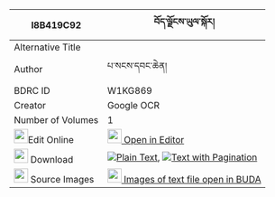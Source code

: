 |I8B419C92|བོད་ལྗོངས་ཡུལ་སྐོར། 
| --- | --- 
|Alternative Title |
|Author| པ་སངས་དབང་ཆེན།
|BDRC ID | W1KG869
|Creator | Google OCR
|Number of Volumes| 1
|<img width="25" src="https://img.icons8.com/color/25/000000/edit-property.png">Edit Online| [<img width="25" src="https://avatars.githubusercontent.com/u/45091458?s=200&v=4"> Open in Editor](http://editor.openpecha.org/I8B419C92)
|<img width="25" src="https://img.icons8.com/fluent/48/000000/download-2.png"/>  Download | [![](https://img.icons8.com/color/20/000000/txt.png)Plain Text](https://github.com/Openpecha/I8B419C92/releases/download/v2/bojong_yulkor_plain_I8B419C92.zip), [![](https://img.icons8.com/color/20/000000/txt.png)Text with Pagination](https://github.com/Openpecha/I8B419C92/releases/download/v2/bojong_yulkor_pages_I8B419C92.zip)
|<img width="25" src="https://img.icons8.com/plasticine/100/000000/pictures-folder.png"/>  Source Images | [<img width="25" src="https://library.bdrc.io/icons/BUDA-small.svg"> Images of text file open in BUDA](https://library.bdrc.io/show/bdr:W1KG869)
